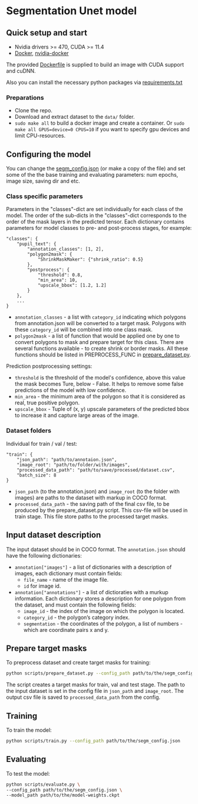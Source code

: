 # Segmentation Unet model

## Quick setup and start

- Nvidia drivers >= 470, CUDA >= 11.4
- [Docker](https://docs.docker.com/engine/install/ubuntu/), [nvidia-docker](https://github.com/NVIDIA/nvidia-docker)

The provided [Dockerfile](Dockerfile) is supplied to build an image with CUDA support and cuDNN.

Also you can install the necessary python packages via [requirements.txt](requirements.txt)

### Preparations

- Clone the repo.
- Download and extract dataset to the `data/` folder.
- `sudo make all` to build a docker image and create a container.
  Or `sudo make all GPUS=device=0 CPUS=10` if you want to specify gpu devices and limit CPU-resources.

## Configuring the model

You can change the [segm_config.json](scripts/segm_config.json) (or make a copy of the file) and set some of the the base training and evaluating parameters: num epochs, image size, saving dir and etc.

### Class specific parameters

Parameters in the "classes"-dict are set individually for each class of the model. The order of the sub-dicts in the "classes"-dict corresponds to the order of the mask layers in the predicted tensor. Each dictionary contains parameters for model classes to pre- and post-process stages, for example:

```
"classes": {
	"pupil_text": {
		"annotation_classes": [1, 2],
		"polygon2mask": {
			"ShrinkMaskMaker": {"shrink_ratio": 0.5}
		},
		"postprocess": {
			"threshold": 0.8,
			"min_area": 10,
			"upscale_bbox": [1.2, 1.2]
		}
	},
	...
}
```

- `annotation_classes` - a list with `category_id` indicating which polygons from annotation.json will be converted to a target mask. Polygons with these `category_id` will be combined into one class mask.
- `polygon2mask` - a list of function that would be applied one by one to convert polygons to mask and prepare target for this class. There are several functions available - to create shrink or border masks. All these functions should be listed in PREPROCESS_FUNC in [prepare_dataset.py](scripts/prepare_dataset.py).

Prediction postprocessing settings:

- `threshold` is the threshold of the model's confidence, above this value the mask becomes Ture, below - False. It helps to remove some false predictions of the model with low confidence.
- `min_area` - the minimum area of the polygon so that it is considered as real, true positive polygon.
- `upscale_bbox` - Tuple of (x, y) upscale parameters of the predicted bbox to increase it and capture large areas of the image.

### Dataset folders

Individual for train / val / test:

```
"train": {
	"json_path": "path/to/annotaion.json",
	"image_root": "path/to/folder/with/images",
	"processed_data_path": "path/to/save/processed/dataset.csv",
	"batch_size": 8
}
```
- `json_path` (to the annotation.json) and `image_root` (to the folder with images) are paths to the dataset with markup in COCO format.
- `processed_data_path` - the saving path of the final csv file, to be produced by the prepare_dataset.py script. This csv-file will be used in train stage. This file store paths to the processed target masks.

## Input dataset description

The input dataset should be in COCO format. The `annotation.json` should have the following dictionaries:

- `annotation["images"]` - a list of dictionaries with a description of images, each dictionary must contain fields:
  - `file_name` - name of the image file.
  - `id` for image id.
- `annotation["annotations"]` - a list of dictioraties with a murkup information. Each dictionary stores a description for one polygon from the dataset, and must contain the following fields:
  - `image_id` - the index of the image on which the polygon is located.
  - `category_id` - the polygon’s category index.
  - `segmentation` - the coordinates of the polygon, a list of numbers - which are coordinate pairs x and y.

## Prepare target masks

To preprocess dataset and create target masks for training:

```bash
python scripts/prepare_dataset.py --config_path path/to/the/segm_config.json
```

The script creates a target masks for train, val and test stage. The path to the input dataset is set in the config file in `json_path` and `image_root`. The output csv file is saved to `processed_data_path` from the config.

## Training

To train the model:

```bash
python scripts/train.py --config_path path/to/the/segm_config.json
```

## Evaluating

To test the model:

```bash
python scripts/evaluate.py \
--config_path path/to/the/segm_config.json \
--model_path path/to/the/model-weights.ckpt
```

